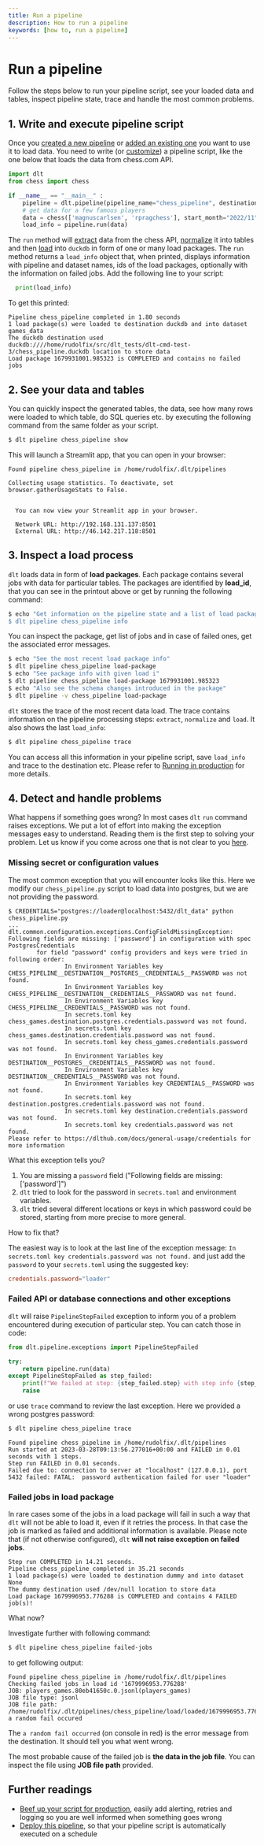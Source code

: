 ```yaml
---
title: Run a pipeline
description: How to run a pipeline
keywords: [how to, run a pipeline]
---
```


# Run a pipeline

Follow the steps below to run your pipeline script, see your loaded data and tables, inspect pipeline state, trace and handle the most common problems.

## 1. Write and execute pipeline script

Once you [created a new pipeline](create-a-pipeline) or [added an existing one](add-a-pipeline) you want to use it to load data. You need to write (or [customize](add-a-pipeline#3-customize-or-write-a-pipeline-script)) a pipeline script, like the one below that loads the data from chess.com API.

```python
import dlt
from chess import chess

if __name__ == "__main__" :
    pipeline = dlt.pipeline(pipeline_name="chess_pipeline", destination='duckdb', dataset_name="games_data")
    # get data for a few famous players
    data = chess(['magnuscarlsen', 'rpragchess'], start_month="2022/11", end_month="2022/12")
    load_info = pipeline.run(data)
```

The `run` method will [extract](../how-dlt-works.md#extract) data from the chess API, [normalize](../how-dlt-works.md#normalize) it into tables and then [load](../how-dlt-works.md#load) into `duckdb` in form of one or many load packages. The `run` method returns a `load_info` object that, when printed, displays information with pipeline and dataset names, ids of the load packages, optionally with the information on failed jobs. Add the following line to your script:

```python
  print(load_info)
```

To get this printed:
```
Pipeline chess_pipeline completed in 1.80 seconds
1 load package(s) were loaded to destination duckdb and into dataset games_data
The duckdb destination used duckdb:////home/rudolfix/src/dlt_tests/dlt-cmd-test-3/chess_pipeline.duckdb location to store data
Load package 1679931001.985323 is COMPLETED and contains no failed jobs
```

## 2. See your data and tables

You can quickly inspect the generated tables, the data, see how many rows were loaded to which table, do SQL queries etc. by executing the following command from the same folder as your script.

```sh
$ dlt pipeline chess_pipeline show
```

This will launch a Streamlit app, that you can open in your browser:

```
Found pipeline chess_pipeline in /home/rudolfix/.dlt/pipelines

Collecting usage statistics. To deactivate, set browser.gatherUsageStats to False.


  You can now view your Streamlit app in your browser.

  Network URL: http://192.168.131.137:8501
  External URL: http://46.142.217.118:8501
```

## 3. Inspect a load process

`dlt` loads data in form of **load packages**. Each package contains several jobs with data for particular tables. The packages are identified by **load_id**, that you can see in the printout above or get by running the following command:

```sh
$ echo "Get information on the pipeline state and a list of load package ids
$ dlt pipeline chess_pipeline info
```

You can inspect the package, get list of jobs and in case of failed ones, get the associated error messages.

```sh
$ echo "See the most recent load package info"
$ dlt pipeline chess_pipeline load-package
$ echo "See package info with given load i"
$ dlt pipeline chess_pipeline load-package 1679931001.985323
$ echo "Also see the schema changes introduced in the package"
$ dlt pipeline -v chess_pipeline load-package
```

`dlt` stores the trace of the most recent data load. The trace contains information on the pipeline processing steps: `extract`, `normalize` and `load`. It also shows the last `load_info`:

```sh
$ dlt pipeline chess_pipeline trace
```

You can access all this information in your pipeline script, save `load_info` and trace to the destination etc. Please refer to [Running in production](../running-in-production/running.md#inspect-and-save-the-load-info-and-trace) for more details.

## 4. Detect and handle problems

What happens if something goes wrong? In most cases `dlt` `run` command raises exceptions. We put a lot of effort into making the exception messages easy to understand. Reading them is the first step to solving your problem. Let us know
if you come across one that is not clear to you [here](https://github.com/dlt-hub/dlt/issues/new).

### Missing secret or configuration values

The most common exception that you will encounter looks like this. Here we modify our `chess_pipeline.py` script to load data into postgres, but we are not providing the password.

```
$ CREDENTIALS="postgres://loader@localhost:5432/dlt_data" python chess_pipeline.py
...
dlt.common.configuration.exceptions.ConfigFieldMissingException: Following fields are missing: ['password'] in configuration with spec PostgresCredentials
        for field "password" config providers and keys were tried in following order:
                In Environment Variables key CHESS_PIPELINE__DESTINATION__POSTGRES__CREDENTIALS__PASSWORD was not found.
                In Environment Variables key CHESS_PIPELINE__DESTINATION__CREDENTIALS__PASSWORD was not found.
                In Environment Variables key CHESS_PIPELINE__CREDENTIALS__PASSWORD was not found.
                In secrets.toml key chess_games.destination.postgres.credentials.password was not found.
                In secrets.toml key chess_games.destination.credentials.password was not found.
                In secrets.toml key chess_games.credentials.password was not found.
                In Environment Variables key DESTINATION__POSTGRES__CREDENTIALS__PASSWORD was not found.
                In Environment Variables key DESTINATION__CREDENTIALS__PASSWORD was not found.
                In Environment Variables key CREDENTIALS__PASSWORD was not found.
                In secrets.toml key destination.postgres.credentials.password was not found.
                In secrets.toml key destination.credentials.password was not found.
                In secrets.toml key credentials.password was not found.
Please refer to https://dlthub.com/docs/general-usage/credentials for more information

```
What this exception tells you?
1. You are missing a `password` field ("Following fields are missing: ['password']")
2. `dlt` tried to look for the password in `secrets.toml` and environment variables.
3. `dlt` tried several different locations or keys in which password could be stored, starting from more precise to more general.

How to fix that?

The easiest way is to look at the last line of the exception message: `In secrets.toml key credentials.password was not found.` and just add the `password` to your `secrets.toml` using the suggested key:

```toml
credentials.password="loader"
```

### Failed API or database connections and other exceptions

`dlt` will raise `PipelineStepFailed` exception to inform you of a problem encountered during execution of particular step. You can catch those in code:

```python
from dlt.pipeline.exceptions import PipelineStepFailed

try:
    return pipeline.run(data)
except PipelineStepFailed as step_failed:
    print(f"We failed at step: {step_failed.step} with step info {step_failed.step_info}")
    raise
```

or use `trace` command to review the last exception. Here we provided a wrong postgres password:

```sh
$ dlt pipeline chess_pipeline trace
```

```
Found pipeline chess_pipeline in /home/rudolfix/.dlt/pipelines
Run started at 2023-03-28T09:13:56.277016+00:00 and FAILED in 0.01 seconds with 1 steps.
Step run FAILED in 0.01 seconds.
Failed due to: connection to server at "localhost" (127.0.0.1), port 5432 failed: FATAL:  password authentication failed for user "loader"
```

### Failed jobs in load package

In rare cases some of the jobs in a load package will fail in such a way that `dlt` will not be able to load it, even if it retries the process. In that case the job is marked as failed and additional information is available. Please note that (if not otherwise configured), `dlt` **will not raise exception on failed jobs**.

```
Step run COMPLETED in 14.21 seconds.
Pipeline chess_pipeline completed in 35.21 seconds
1 load package(s) were loaded to destination dummy and into dataset None
The dummy destination used /dev/null location to store data
Load package 1679996953.776288 is COMPLETED and contains 4 FAILED job(s)!
```

What now?

Investigate further with following command:

```sh
$ dlt pipeline chess_pipeline failed-jobs
```

to get following output:

```
Found pipeline chess_pipeline in /home/rudolfix/.dlt/pipelines
Checking failed jobs in load id '1679996953.776288'
JOB: players_games.80eb41650c.0.jsonl(players_games)
JOB file type: jsonl
JOB file path: /home/rudolfix/.dlt/pipelines/chess_pipeline/load/loaded/1679996953.776288/failed_jobs/players_games.80eb41650c.0.jsonl
a random fail occured

```

The `a random fail occurred` (on console in red) is the error message from the destination. It should tell you what went wrong.

The most probable cause of the failed job is **the data in the job file**. You can inspect the file using **JOB file path** provided.

## Further readings
- [Beef up your script for production](../running-in-production/running.md), easily add alerting, retries and logging so you are well informed when something goes wrong
- [Deploy this pipeline](./walkthroughs/deploy-a-pipeline), so that your pipeline script is automatically executed on a schedule